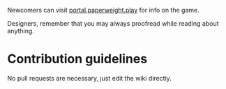 Newcomers can visit [portal.paperweight.play](https://portal.paperweight.play) for info on the game.

Designers, remember that you may always proofread while reading about anything. 

# Contribution guidelines
No pull requests are necessary, just edit the wiki directly.
